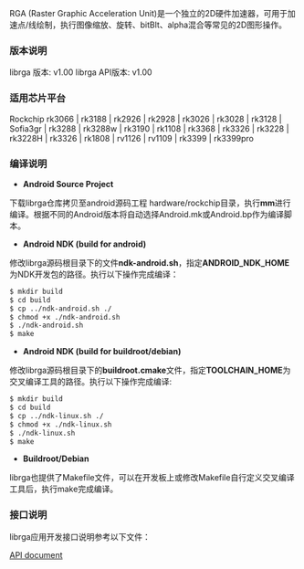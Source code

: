 RGA (Raster Graphic Acceleration Unit)是一个独立的2D硬件加速器，可用于加速点/线绘制，执行图像缩放、旋转、bitBlt、alpha混合等常见的2D图形操作。

### 版本说明

librga 版本: v1.00
librga API版本: v1.00

### 适用芯片平台

Rockchip rk3066 | rk3188 | rk2926 | rk2928 | rk3026 | rk3028 | rk3128 | Sofia3gr | rk3288 | rk3288w | rk3190 | rk1108 | rk3368 | rk3326 | rk3228 | rk3228H | rk3326 | rk1808 | rv1126 | rv1109 | rk3399 | rk3399pro

### 编译说明

* **Android Source Project**

下载librga仓库拷贝至android源码工程 hardware/rockchip目录，执行**mm**进行编译。根据不同的Android版本将自动选择Android.mk或Android.bp作为编译脚本。

* **Android NDK (build for android)**

修改librga源码根目录下的文件**ndk-android.sh**，指定**ANDROID_NDK_HOME**为NDK开发包的路径。执行以下操作完成编译：

```bash
$ mkdir build
$ cd build
$ cp ../ndk-android.sh ./
$ chmod +x ./ndk-android.sh
$ ./ndk-android.sh
$ make
```

* **Android NDK (build for buildroot/debian)**

修改librga源码根目录下的**buildroot.cmake**文件，指定**TOOLCHAIN_HOME**为交叉编译工具的路径。执行以下操作完成编译:

```bash
$ mkdir build
$ cd build
$ cp ../ndk-linux.sh ./
$ chmod +x ./ndk-linux.sh
$ ./ndk-linux.sh
$ make
```

* **Buildroot/Debian**

librga也提供了Makefile文件，可以在开发板上或修改Makefile自行定义交叉编译工具后，执行make完成编译。

### 接口说明

librga应用开发接口说明参考以下文件：

[API document](im2d_api/readme.md)

